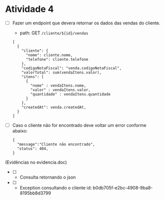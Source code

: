 # Atividade 4

- [ ] Fazer um endpoint que devera retornar os dados das vendas do cliente.
  - path: GET `/cliente/${id}/vendas`

  ```
  [
    {
      "cliente": {
        "nome": cliente.nome,
        "telefone": cliente.telefone
      },
      "codigoNotaFiscal": "venda.codigoNotaFiscal",
      "valorTotal": sum(vendaItens.valor),
      "itens": [
        {
          "nome" : vendaItens.nome,
          "valor" : vendaItens.valor,
          "quantidade" : vendaItens.quantidade
        }
      ],
      "createdAt": venda.createdAt,
    }
  ]
  ```

- [ ] Caso o cliente não for encontrado deve voltar um error conforme abaixo:
  ```
  {
    "message":"Cliente não encontrado",
    "status": 404,
  }
  ```

(Evidências no evidencia.doc)

- [ ] - Consulta retornando o json
- [ ] - Exception consultando o cliente id: b0db705f-e2bc-4908-9ba8-8195bb8d3799
